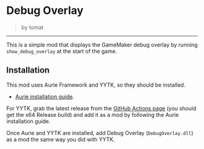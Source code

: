 # Debug Overlay

> by tomat

---

This is a simple mod that displays the GameMaker debug overlay by running `show_debug_overlay` at the start of the game.

## Installation

This mod uses Aurie Framework and YYTK, so they should be installed.

- [Aurie installation guide](https://github.com/AurieFramework/Aurie/wiki/Installation-Guide).

For YYTK, grab the latest release from the [GitHub Actions page](https://github.com/AurieFramework/YYToolkit/actions) (you should get the x64 Release build) and add it as a mod by following the Aurie installation guide.

Once Aurie and YYTK are installed, add Debug Overlay (`DebugOverlay.dll`) as a mod the same way you did with YYTK.
